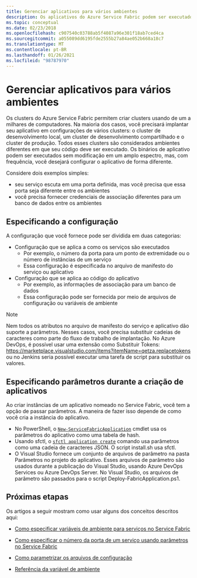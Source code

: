 ```yaml
---
title: Gerenciar aplicativos para vários ambientes
description: Os aplicativos do Azure Service Fabric podem ser executados em clusters que variam de tamanho de um computador para milhares de computadores. Em alguns casos, você desejará configurar seu aplicativo de forma diferente para esses ambientes variados. Este artigo aborda como definir parâmetros de aplicativo diferentes por ambiente.
ms.topic: conceptual
ms.date: 02/23/2018
ms.openlocfilehash: c907540c03788ab5f4087a96e301f18ab7ced4ca
ms.sourcegitcommit: a055089dd6195fde2555b27a84ae052b668a18c7
ms.translationtype: MT
ms.contentlocale: pt-BR
ms.lasthandoff: 01/26/2021
ms.locfileid: "98787970"
---
```

# <a name="manage-applications-for-multiple-environments"></a>Gerenciar aplicativos para vários ambientes

Os clusters do Azure Service Fabric permitem criar clusters usando de um a milhares de computadores. Na maioria dos casos, você precisará implantar seu aplicativo em configurações de vários clusters: o cluster de desenvolvimento local, um cluster de desenvolvimento compartilhado e o cluster de produção. Todos esses clusters são considerados ambientes diferentes em que seu código deve ser executado. Os binários de aplicativo podem ser executados sem modificação em um amplo espectro, mas, com frequência, você desejará configurar o aplicativo de forma diferente.

Considere dois exemplos simples:
  - seu serviço escuta em uma porta definida, mas você precisa que essa porta seja diferente entre os ambientes
  - você precisa fornecer credenciais de associação diferentes para um banco de dados entre os ambientes

## <a name="specifying-configuration"></a>Especificando a configuração

A configuração que você fornece pode ser dividida em duas categorias:

- Configuração que se aplica a como os serviços são executados
  - Por exemplo, o número da porta para um ponto de extremidade ou o número de instâncias de um serviço
  - Essa configuração é especificada no arquivo de manifesto do serviço ou aplicativo
- Configuração que se aplica ao código do aplicativo
  - Por exemplo, as informações de associação para um banco de dados
  - Essa configuração pode ser fornecida por meio de arquivos de configuração ou variáveis de ambiente

> [!NOTE]
> Nem todos os atributos no arquivo de manifesto do serviço e aplicativo dão suporte a parâmetros.
> Nesses casos, você precisa substituir cadeias de caracteres como parte do fluxo de trabalho de implantação. No Azure DevOps, é possível usar uma extensão como Substituir Tokens: https://marketplace.visualstudio.com/items?itemName=qetza.replacetokens ou no Jenkins seria possível executar uma tarefa de script para substituir os valores.
>

## <a name="specifying-parameters-during-application-creation"></a>Especificando parâmetros durante a criação de aplicativos

Ao criar instâncias de um aplicativo nomeado no Service Fabric, você tem a opção de passar parâmetros. A maneira de fazer isso depende de como você cria a instância do aplicativo.

  - No PowerShell, o [`New-ServiceFabricApplication`](/powershell/module/servicefabric/new-servicefabricapplication) cmdlet usa os parâmetros do aplicativo como uma tabela de hash.
  - Usando sfctl, o [`sfctl application create`](./service-fabric-sfctl-application.md#sfctl-application-create) comando usa parâmetros como uma cadeia de caracteres JSON. O script install.sh usa sfctl.
  - O Visual Studio fornece um conjunto de arquivos de parâmetro na pasta Parâmetros no projeto do aplicativo. Esses arquivos de parâmetro são usados durante a publicação do Visual Studio, usando Azure DevOps Services ou Azure DevOps Server. No Visual Studio, os arquivos de parâmetro são passados para o script Deploy-FabricApplication.ps1.

## <a name="next-steps"></a>Próximas etapas
Os artigos a seguir mostram como usar alguns dos conceitos descritos aqui:

- [Como especificar variáveis de ambiente para serviços no Service Fabric](service-fabric-how-to-specify-environment-variables.md)
- [Como especificar o número da porta de um serviço usando parâmetros no Service Fabric](service-fabric-how-to-specify-port-number-using-parameters.md)
- [Como parametrizar os arquivos de configuração](service-fabric-how-to-parameterize-configuration-files.md)

- [Referência da variável de ambiente](service-fabric-environment-variables-reference.md)
